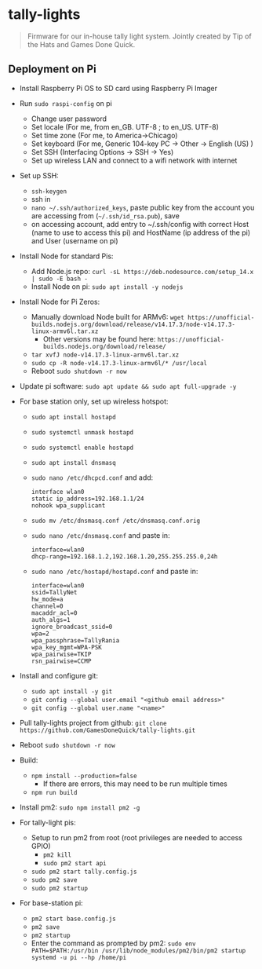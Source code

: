 # tally-lights

> Firmware for our in-house tally light system. Jointly created by Tip of the Hats and Games Done Quick.

## Deployment on Pi

-   Install Raspberry Pi OS to SD card using Raspberry Pi Imager
-   Run `sudo raspi-config` on pi
    -   Change user password
    -   Set locale (For me, from en_GB. UTF-8 ; to en_US. UTF-8)
    -   Set time zone (For me, to America->Chicago)
    -   Set keyboard (For me, Generic 104-key PC -> Other -> English (US) )
    -   Set SSH (Interfacing Options -> SSH -> Yes)
    -   Set up wireless LAN and connect to a wifi network with internet
-   Set up SSH:
    -   `ssh-keygen`
    -   ssh in
    -   `nano ~/.ssh/authorized_keys`, paste public key from the account you are accessing from (`~/.ssh/id_rsa.pub`), save
    -   on accessing account, add entry to ~/.ssh/config with correct Host (name to use to access this pi) and HostName (ip address of the pi) and User (username on pi)
-   Install Node for standard Pis:
    -   Add Node.js repo: `curl -sL https://deb.nodesource.com/setup_14.x | sudo -E bash -`
    -   Install Node on pi: `sudo apt install -y nodejs`
-   Install Node for Pi Zeros:
    -   Manually download Node built for ARMv6: `wget https://unofficial-builds.nodejs.org/download/release/v14.17.3/node-v14.17.3-linux-armv6l.tar.xz`
        -   Other versions may be found here: `https://unofficial-builds.nodejs.org/download/release/`
    -   `tar xvfJ node-v14.17.3-linux-armv6l.tar.xz`
    -   `sudo cp -R node-v14.17.3-linux-armv6l/* /usr/local`
    -   Reboot `sudo shutdown -r now`
-   Update pi software: `sudo apt update && sudo apt full-upgrade -y`
-   For base station only, set up wireless hotspot:

    -   `sudo apt install hostapd`
    -   `sudo systemctl unmask hostapd`
    -   `sudo systemctl enable hostapd`
    -   `sudo apt install dnsmasq`
    -   `sudo nano /etc/dhcpcd.conf` and add:

            interface wlan0
            static ip_address=192.168.1.1/24
            nohook wpa_supplicant

    -   `sudo mv /etc/dnsmasq.conf /etc/dnsmasq.conf.orig`
    -   `sudo nano /etc/dnsmasq.conf` and paste in:

            interface=wlan0
            dhcp-range=192.168.1.2,192.168.1.20,255.255.255.0,24h

    -   `sudo nano /etc/hostapd/hostapd.conf` and paste in:

            interface=wlan0
            ssid=TallyNet
            hw_mode=a
            channel=0
            macaddr_acl=0
            auth_algs=1
            ignore_broadcast_ssid=0
            wpa=2
            wpa_passphrase=TallyRania
            wpa_key_mgmt=WPA-PSK
            wpa_pairwise=TKIP
            rsn_pairwise=CCMP

-   Install and configure git:
    -   `sudo apt install -y git`
    -   `git config --global user.email "<github email address>"`
    -   `git config --global user.name "<name>"`
-   Pull tally-lights project from github: `git clone https://github.com/GamesDoneQuick/tally-lights.git`
-   Reboot `sudo shutdown -r now`
-   Build:
    -   `npm install --production=false`
        -   If there are errors, this may need to be run multiple times
    -   `npm run build`
-   Install pm2: `sudo npm install pm2 -g`
-   For tally-light pis:
    -   Setup to run pm2 from root (root privileges are needed to access GPIO)
        -   `pm2 kill`
        -   `sudo pm2 start api`
    -   `sudo pm2 start tally.config.js`
    -   `sudo pm2 save`
    -   `sudo pm2 startup`
-   For base-station pi:
    -   `pm2 start base.config.js`
    -   `pm2 save`
    -   `pm2 startup`
    -   Enter the command as prompted by pm2: `sudo env PATH=$PATH:/usr/bin /usr/lib/node_modules/pm2/bin/pm2 startup systemd -u pi --hp /home/pi`
